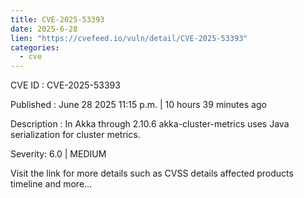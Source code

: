 ```yaml
--- 
title: CVE-2025-53393
date: 2025-6-28
lien: "https://cvefeed.io/vuln/detail/CVE-2025-53393"
categories:
  - cve
---
```


CVE ID : CVE-2025-53393

Published :  June 28
2025
11:15 p.m. | 10 hours
39 minutes ago

Description : In Akka through 2.10.6
akka-cluster-metrics uses Java serialization for cluster metrics.

Severity: 6.0 | MEDIUM

Visit the link for more details
such as CVSS details
affected products
timeline
and more...
